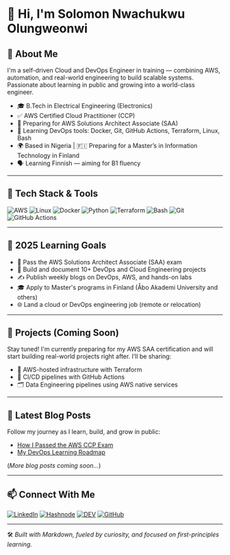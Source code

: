 # 👋 Hi, I'm Solomon Nwachukwu Olungweonwi

## 🚀 About Me

I'm a self-driven Cloud and DevOps Engineer in training — combining AWS, automation, and real-world engineering to build scalable systems. Passionate about learning in public and growing into a world-class engineer.

- 🎓 B.Tech in Electrical Engineering (Electronics)
- ✅ AWS Certified Cloud Practitioner (CCP)
- 🎯 Preparing for AWS Solutions Architect Associate (SAA)
- 🔧 Learning DevOps tools: Docker, Git, GitHub Actions, Terraform, Linux, Bash
- 🌍 Based in Nigeria | 🇫🇮 Preparing for a Master’s in Information Technology in Finland
- 🗣 Learning Finnish — aiming for B1 fluency

---

## 🧰 Tech Stack & Tools

![AWS](https://img.shields.io/badge/AWS-232F3E?style=for-the-badge&logo=amazonaws&logoColor=white)
![Linux](https://img.shields.io/badge/Linux-FCC624?style=for-the-badge&logo=linux&logoColor=black)
![Docker](https://img.shields.io/badge/Docker-2496ED?style=for-the-badge&logo=docker&logoColor=white)
![Python](https://img.shields.io/badge/Python-3776AB?style=for-the-badge&logo=python&logoColor=white)
![Terraform](https://img.shields.io/badge/Terraform-623CE4?style=for-the-badge&logo=terraform&logoColor=white)
![Bash](https://img.shields.io/badge/Bash-4EAA25?style=for-the-badge&logo=gnubash&logoColor=white)
![Git](https://img.shields.io/badge/Git-F05032?style=for-the-badge&logo=git&logoColor=white)
![GitHub Actions](https://img.shields.io/badge/GitHub_Actions-2088FF?style=for-the-badge&logo=githubactions&logoColor=white)

---

## 🎯 2025 Learning Goals

- 🚀 Pass the AWS Solutions Architect Associate (SAA) exam
- 🔧 Build and document 10+ DevOps and Cloud Engineering projects
- ✍️ Publish weekly blogs on DevOps, AWS, and hands-on labs
- 🎓 Apply to Master's programs in Finland (Åbo Akademi University and others)
- 🌐 Land a cloud or DevOps engineering job (remote or relocation)

---

## 🧩 Projects (Coming Soon)

Stay tuned! I'm currently preparing for my AWS SAA certification and will start building real-world projects right after. I’ll be sharing:
- 🚀 AWS-hosted infrastructure with Terraform
- 🔁 CI/CD pipelines with GitHub Actions
- 🗂️ Data Engineering pipelines using AWS native services

---

## 📝 Latest Blog Posts

Follow my journey as I learn, build, and grow in public:

- [How I Passed the AWS CCP Exam](https://hashnode.com/@CodeWithSolomon)
- [My DevOps Learning Roadmap](https://dev.to/solomondev98)

(*More blog posts coming soon...*)

---

## 📫 Connect With Me

[![LinkedIn](https://img.shields.io/badge/LinkedIn-blue?style=flat&logo=linkedin)](https://www.linkedin.com/in/solomon-softwareengineer/)
[![Hashnode](https://img.shields.io/badge/Hashnode-2962FF?style=flat&logo=hashnode&logoColor=white)](https://hashnode.com/@CodeWithSolomon)
[![DEV](https://img.shields.io/badge/DEV.to-0A0A0A?style=flat&logo=devdotto&logoColor=white)](https://dev.to/solomondev98)
[![GitHub](https://img.shields.io/badge/GitHub-181717?style=flat&logo=github&logoColor=white)](https://github.com/SolomonDev98)

---

🛠 *Built with Markdown, fueled by curiosity, and focused on first-principles learning.*
